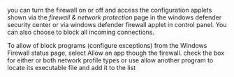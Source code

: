 you can turn the firewall on or off and access the configuration applets shown via the *firewall & network protection* page in the windows defender security center or via windows defender firewall applet in control panel. You can also choose to block all incoming connections.

To allow of block programs (configure exceptions) from the Windows Firewall status page, select Allow an app though the firewall. check the box for either or both network profile types or use allow another program to locate its executable file and add it to the list 
